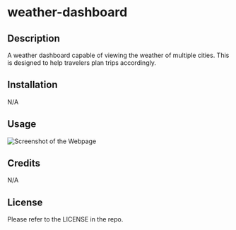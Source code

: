 # weather-dashboard
<!-- openweathermap API key de9896cc5903d3d20095502b01f4349e
 -->
## Description

A weather dashboard capable of viewing the weather of multiple cities. This is designed to help travelers plan trips accordingly.

## Installation

N/A

## Usage

![Screenshot of the Webpage]()

## Credits

N/A

## License

Please refer to the LICENSE in the repo.

<!DOCTYPE html>
<html lang="en">
<head>
    <meta charset="UTF-8">
    <meta http-equiv="X-UA-Compatible" content="IE=edge">
    <meta name="viewport" content="width=device-width, initial-scale=1.0">
    <title>Weather Dashboard</title>
    <link rel="stylesheet" href="https://maxcdn.bootstrapcdn.com/bootstrap/4.0.0/css/bootstrap.min.css">
    <link rel="stylesheet" href="https://cdnjs.cloudflare.com/ajax/libs/MaterialDesign-Webfont/3.6.95/css/materialdesignicons.css">
    <link rel="stylesheet" href="./assets/css/style.css" />
</head>
<body>
    <!-- Snippet for Weather report container. https://bbbootstrap.com/snippets/weather-report-container-card-and-material-design-icons-65572985# -->
    <!-- <div class="page-content page-container" id="page-content">
        <div class="padding">
            <div class="row container d-flex justify-content-center">
    <div class="col-lg-8 grid-margin stretch-card"> -->
                  <!--weather card-->
                  <!-- <div class="card card-weather">
                    <div class="card-body">
                      <div class="weather-date-location">
                        <h3>Friday</h3>
                        <p class="text-gray">
                          <span class="weather-date">25 March, 2019</span>
                          <span class="weather-location">Sydney, Australia</span>
                        </p>
                      </div>
                      <div class="weather-data d-flex">
                        <div class="mr-auto">
                          <h4 class="display-3">32
                            <span class="symbol">&deg;</span>C</h4>
                          <p>
                            Cloudy
                          </p>
                        </div>
                      </div>
                    </div>
                    <div class="card-body p-0">
                      <div class="d-flex weakly-weather">
                        <div class="weakly-weather-item">
                          <p class="mb-0">
                            Sun
                          </p>
                          <i class="mdi mdi-weather-cloudy"></i>
                          <p class="mb-0">
                            30&deg;
                          </p>
                        </div>
                        <div class="weakly-weather-item">
                          <p class="mb-1">
                            Mon
                          </p>
                          <i class="mdi mdi-weather-hail"></i>
                          <p class="mb-0">
                            31&deg;
                          </p>
                        </div>
                        <div class="weakly-weather-item">
                          <p class="mb-1">
                            Tue
                          </p>
                          <i class="mdi mdi-weather-partlycloudy"></i>
                          <p class="mb-0">
                            28&deg;
                          </p>
                        </div>
                        <div class="weakly-weather-item">
                          <p class="mb-1">
                            Wed
                          </p>
                          <i class="mdi mdi-weather-pouring"></i>
                          <p class="mb-0">
                            30&deg;
                          </p>
                        </div>
                        <div class="weakly-weather-item">
                          <p class="mb-1">
                            Thu
                          </p>
                          <i class="mdi mdi-weather-pouring"></i>
                          <p class="mb-0">
                            29&deg;
                          </p>
                        </div>
                        <div class="weakly-weather-item">
                          <p class="mb-1">
                            Fri
                          </p>
                          <i class="mdi mdi-weather-snowy-rainy"></i>
                          <p class="mb-0">
                            31&deg;
                          </p>
                        </div>
                        <div class="weakly-weather-item">
                          <p class="mb-1">
                            Sat
                          </p>
                          <i class="mdi mdi-weather-snowy"></i>
                          <p class="mb-0">
                            32&deg;
                          </p>
                        </div>
                      </div>
                    </div>
                  </div> -->
                  <!--weather card ends-->
                <!-- </div>
                </div>
                </div>
                </div>
 <!-
    <script src="https://stackpath.bootstrapcdn.com/bootstrap/4.0.0/js/bootstrap.bundle.min.js"></script>
    <script src="https://cdnjs.cloudflare.com/ajax/libs/jquery/3.2.1/jquery.min.js"></script>
    <script src="./assets/js/script.js"></script>
</body>
</html> -->